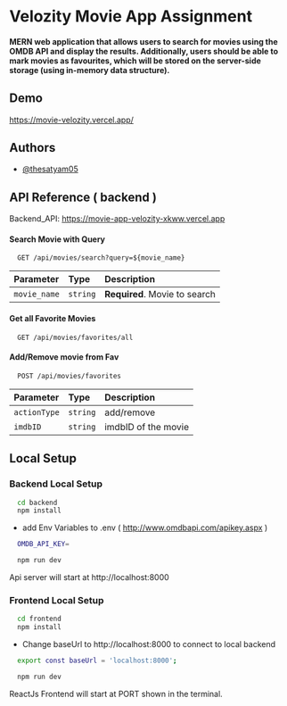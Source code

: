 # Velozity Movie App Assignment

#### MERN web application that allows users to search for movies using the OMDB API and display the results. Additionally, users should be able to mark movies as favourites, which will be stored on the server-side storage (using in-memory data structure).

## Demo

https://movie-velozity.vercel.app/

## Authors

-  [@thesatyam05](https://www.github.com/thesatyam05)

## API Reference ( backend )

Backend_API: https://movie-app-velozity-xkww.vercel.app

#### Search Movie with Query

```http
  GET /api/movies/search?query=${movie_name}
```

| Parameter    | Type     | Description                   |
| :----------- | :------- | :---------------------------- |
| `movie_name` | `string` | **Required**. Movie to search |

#### Get all Favorite Movies

```http
  GET /api/movies/favorites/all
```

#### Add/Remove movie from Fav

```http
  POST /api/movies/favorites
```

| Parameter    | Type     | Description         |
| :----------- | :------- | :------------------ |
| `actionType` | `string` | add/remove          |
| `imdbID`     | `string` | imdbID of the movie |

## Local Setup

### Backend Local Setup

```bash
  cd backend
  npm install
```

-  add Env Variables to .env ( http://www.omdbapi.com/apikey.aspx )

```bash
  OMDB_API_KEY=
```

```bash
  npm run dev
```

Api server will start at http://localhost:8000

### Frontend Local Setup

```bash
  cd frontend
  npm install
```

-  Change baseUrl to http://localhost:8000 to connect to local backend

```bash
  export const baseUrl = 'localhost:8000';
```

```bash
  npm run dev
```

ReactJs Frontend will start at PORT shown in the terminal.
